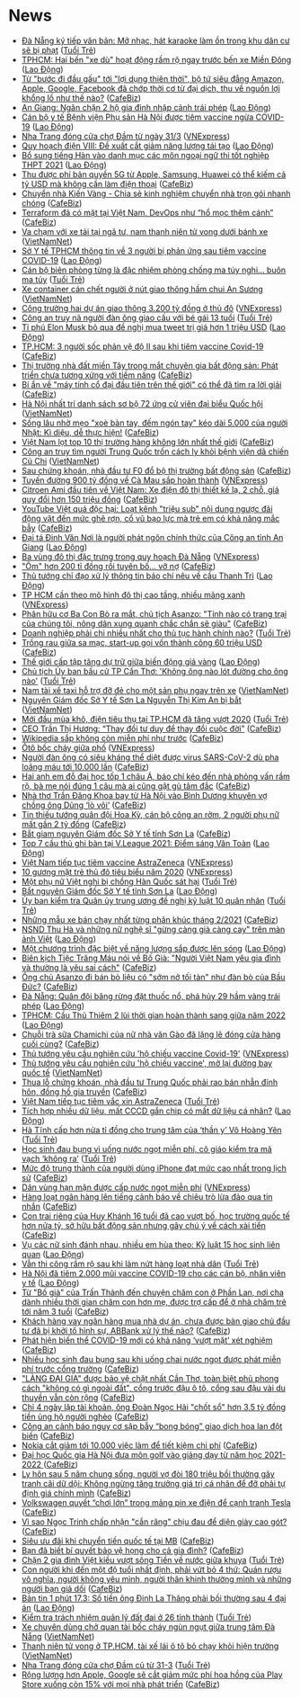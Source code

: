 # News

- [Đà Nẵng ký tiếp văn bản: Mở nhạc, hát karaoke làm ồn trong khu dân cư sẽ bị phạt](https://tuoitre.vn/da-nang-ky-tiep-van-ban-mo-nhac-hat-karaoke-lam-on-trong-khu-dan-cu-se-bi-phat-20210317171824115.htm) ([Tuổi Trẻ](https://tuoitre.vn))
- [TPHCM: Hai bến &quot;xe dù&quot; hoạt động rầm rộ ngay trước bến xe Miền Đông](https://laodong.vn/ban-doc/tphcm-hai-ben-xe-du-hoat-dong-ram-ro-ngay-truoc-ben-xe-mien-dong-890074.ldo) ([Lao Động](https://laodong.vn))
- [Từ "bước đi đầu gấu" tới "lợi dụng thiên thời", bộ tứ siêu đẳng Amazon, Apple, Google, Facebook đã chớp thời cơ từ đại dịch, thu về nguồn lợi khổng lồ như thế nào?](https://cafebiz.vn/tu-buoc-di-dau-gau-toi-loi-dung-thien-thoi-bo-tu-sieu-dang-amazon-apple-google-facebook-da-chop-thoi-co-tu-dai-dich-thu-ve-nguon-loi-khong-lo-nhu-the-nao-20210317174432337.chn) ([CafeBiz](https://cafebiz.vn))
- [An Giang: Ngăn chặn 2 hộ gia đình nhập cảnh trái phép](https://laodong.vn/xa-hoi/an-giang-ngan-chan-2-ho-gia-dinh-nhap-canh-trai-phep-890128.ldo) ([Lao Động](https://laodong.vn))
- [Cán bộ y tế Bệnh viện Phụ sản Hà Nội được tiêm vaccine ngừa COVID-19](https://laodong.vn/y-te/can-bo-y-te-benh-vien-phu-san-ha-noi-duoc-tiem-vaccine-ngua-covid-19-890126.ldo) ([Lao Động](https://laodong.vn))
- [Nha Trang đóng cửa chợ Đầm từ ngày 31/3](https://vnexpress.net/nha-trang-dong-cua-cho-dam-tu-ngay-31-3-4249914.html) ([VNExpress](https://vnexpress.net))
- [Quy hoạch điện VIII: Đề xuất cắt giảm năng lượng tái tạo](https://laodong.vn/thi-truong/quy-hoach-dien-viii-de-xuat-cat-giam-nang-luong-tai-tao-890129.ldo) ([Lao Động](https://laodong.vn))
- [Bổ sung tiếng Hàn vào danh mục các môn ngoại ngữ thi tốt nghiệp THPT 2021](https://laodong.vn/giao-duc/bo-sung-tieng-han-vao-danh-muc-cac-mon-ngoai-ngu-thi-tot-nghiep-thpt-2021-890108.ldo) ([Lao Động](https://laodong.vn))
- [Thu được phí bản quyền 5G từ Apple, Samsung, Huawei có thể kiếm cả tỷ USD mà không cần làm điện thoại](https://cafebiz.vn/thu-duoc-phi-ban-quyen-5g-tu-apple-samsung-huawei-co-the-kiem-ca-ty-usd-ma-khong-can-lam-dien-thoai-20210317163210101.chn) ([CafeBiz](https://cafebiz.vn))
- [Chuyển nhà Kiến Vàng - Chia sẻ kinh nghiệm chuyển nhà trọn gói nhanh chóng](https://cafebiz.vn/chuyen-nha-kien-vang-chia-se-kinh-nghiem-chuyen-nha-tron-goi-nhanh-chong-2021031715254527.chn) ([CafeBiz](https://cafebiz.vn))
- [Terraform đã có mặt tại Việt Nam, DevOps như “hổ mọc thêm cánh”](https://cafebiz.vn/terraform-da-co-mat-tai-viet-nam-devops-nhu-ho-moc-them-canh-20210316171114279.chn) ([CafeBiz](https://cafebiz.vn))
- [Va chạm với xe tải tại ngã tư, nam thanh niên tử vong dưới bánh xe](http://vietnamnet.vn/vn/thoi-su/an-toan-giao-thong/va-cham-voi-xe-tai-tai-nga-tu-nam-thanh-nien-tu-vong-duoi-banh-xe-720357.html) ([VietNamNet](https://vietnamnet.vn))
- [Sở Y tế TPHCM thông tin về 3 người bị phản ứng sau tiêm vaccine COVID-19](https://laodong.vn/y-te/so-y-te-tphcm-thong-tin-ve-3-nguoi-bi-phan-ung-sau-tiem-vaccine-covid-19-890100.ldo) ([Lao Động](https://laodong.vn))
- [Cán bộ biên phòng từng là đặc nhiệm phòng chống ma túy nghi... buôn ma túy](https://tuoitre.vn/can-bo-bien-phong-tung-la-dac-nhiem-phong-chong-ma-tuy-nghi-buon-ma-tuy-20210317162439329.htm) ([Tuổi Trẻ](https://tuoitre.vn))
- [Xe container cán chết người ở nút giao thông hầm chui An Sương](http://vietnamnet.vn/vn/thoi-su/an-toan-giao-thong/xe-container-can-chet-nguoi-o-nut-giao-thong-ham-chui-an-suong-720353.html) ([VietNamNet](https://vietnamnet.vn))
- [Công trường hai dự án giao thông 3.200 tỷ đồng ở thủ đô](https://vnexpress.net/cong-truong-hai-du-an-giao-thong-3-200-ty-dong-o-thu-do-4249842.html) ([VNExpress](https://vnexpress.net))
- [Công an truy nã người đàn ông giao cấu với bé gái 13 tuổi](https://tuoitre.vn/cong-an-truy-na-nguoi-dan-ong-giao-cau-voi-be-gai-13-tuoi-20210317162235215.htm) ([Tuổi Trẻ](https://tuoitre.vn))
- [Tỉ phú Elon Musk bỏ qua đề nghị mua tweet trị giá hơn 1 triệu USD](https://laodong.vn/the-gioi/ti-phu-elon-musk-bo-qua-de-nghi-mua-tweet-tri-gia-hon-1-trieu-usd-890094.ldo) ([Lao Động](https://laodong.vn))
- [TP.HCM: 3 người sốc phản vệ độ II sau khi tiêm vaccine Covid-19](https://cafebiz.vn/tphcm-3-nguoi-soc-phan-ve-do-ii-sau-khi-tiem-vaccine-covid-19-20210317170414705.chn) ([CafeBiz](https://cafebiz.vn))
- [Thị trường nhà đất miền Tây trong mắt chuyên gia bất động sản: Phát triển chưa tương xứng với tiềm năng](https://cafebiz.vn/thi-truong-nha-dat-mien-tay-trong-mat-chuyen-gia-bat-dong-san-phat-trien-chua-tuong-xung-voi-tiem-nang-20210317164313921.chn) ([CafeBiz](https://cafebiz.vn))
- [Bí ẩn về "máy tính cổ đại đầu tiên trên thế giới" có thể đã tìm ra lời giải](https://cafebiz.vn/bi-an-ve-may-tinh-co-dai-dau-tien-tren-the-gioi-co-the-da-tim-ra-loi-giai-20210317162554037.chn) ([CafeBiz](https://cafebiz.vn))
- [Hà Nội nhất trí danh sách sơ bộ 72 ứng cử viên đại biểu Quốc hội](http://vietnamnet.vn/vn/thoi-su/quoc-hoi/ha-noi-nhat-tri-danh-sach-so-bo-72-ung-cu-vien-dai-bieu-quoc-hoi-720347.html) ([VietNamNet](https://vietnamnet.vn))
- [Sống lâu nhờ mẹo "xoè bàn tay, đếm ngón tay" kéo dài 5.000 của người Nhật: Kì diệu, dễ thực hiện!](https://cafebiz.vn/song-lau-nho-meo-xoe-ban-tay-dem-ngon-tay-keo-dai-5000-cua-nguoi-nhat-ki-dieu-de-thuc-hien-20210317164925917.chn) ([CafeBiz](https://cafebiz.vn))
- [Việt Nam lọt top 10 thị trường hàng không lớn nhất thế giới](https://cafebiz.vn/viet-nam-lot-top-10-thi-truong-hang-khong-lon-nhat-the-gioi-20210317164410157.chn) ([CafeBiz](https://cafebiz.vn))
- [Công an truy tìm người Trung Quốc trốn cách ly khỏi bệnh viện dã chiến Củ Chi](http://vietnamnet.vn/vn/thoi-su/cong-an-truy-tim-nguoi-trung-quoc-tron-cach-ly-khoi-benh-vien-da-chien-cu-chi-720346.html) ([VietNamNet](https://vietnamnet.vn))
- [Sau chứng khoán, nhà đầu tư F0 đổ bộ thị trường bất động sản](https://cafebiz.vn/sau-chung-khoan-nha-dau-tu-f0-do-bo-thi-truong-bat-dong-san-20210317164130899.chn) ([CafeBiz](https://cafebiz.vn))
- [Tuyến đường 900 tỷ đồng về Cà Mau sắp hoàn thành](https://vnexpress.net/tuyen-duong-900-ty-dong-ve-ca-mau-sap-hoan-thanh-4249930.html) ([VNExpress](https://vnexpress.net))
- [Citroen Ami đầu tiên về Việt Nam: Xe điện đô thị thiết kế lạ, 2 chỗ, giá quy đổi hơn 150 triệu đồng](https://cafebiz.vn/citroen-ami-dau-tien-ve-viet-nam-xe-dien-do-thi-thiet-ke-la-2-cho-gia-quy-doi-hon-150-trieu-dong-20210317162411375.chn) ([CafeBiz](https://cafebiz.vn))
- [YouTube Việt quá độc hại: Loạt kênh "triệu sub" nội dung ngược đãi động vật đến mức ghê rợn, cổ vũ bạo lực mà trẻ em có khả năng mắc bẫy](https://cafebiz.vn/youtube-viet-qua-doc-hai-loat-kenh-trieu-sub-noi-dung-nguoc-dai-dong-vat-den-muc-ghe-ron-co-vu-bao-luc-ma-tre-em-co-kha-nang-mac-bay-20210317163051541.chn) ([CafeBiz](https://cafebiz.vn))
- [Đại tá Đinh Văn Nơi là người phát ngôn chính thức của Công an tỉnh An Giang](https://laodong.vn/xa-hoi/dai-ta-dinh-van-noi-la-nguoi-phat-ngon-chinh-thuc-cua-cong-an-tinh-an-giang-890089.ldo) ([Lao Động](https://laodong.vn))
- [Ba vùng đô thị đặc trưng trong quy hoạch Đà Nẵng](https://vnexpress.net/ba-vung-do-thi-dac-trung-trong-quy-hoach-da-nang-4249880.html) ([VNExpress](https://vnexpress.net))
- ["Ôm" hơn 200 tỉ đồng rồi tuyên bố... vỡ nợ](https://cafebiz.vn/om-hon-200-ti-dong-roi-tuyen-bo-vo-no-20210317162715106.chn) ([CafeBiz](https://cafebiz.vn))
- [Thủ tướng chỉ đạo xử lý thông tin báo chí nêu về cầu Thanh Trì](https://laodong.vn/thoi-su/thu-tuong-chi-dao-xu-ly-thong-tin-bao-chi-neu-ve-cau-thanh-tri-890087.ldo) ([Lao Động](https://laodong.vn))
- [TP HCM cần theo mô hình đô thị cao tầng, nhiều mảng xanh](https://vnexpress.net/tp-hcm-can-theo-mo-hinh-do-thi-cao-tang-nhieu-mang-xanh-4249873.html) ([VNExpress](https://vnexpress.net))
- [Phân hữu cơ Ba Con Bò ra mắt, chủ tịch Asanzo: "Tỉnh nào có trang trại của chúng tôi, nông dân xung quanh chắc chắn sẽ giàu"](https://cafebiz.vn/phan-huu-co-ba-con-bo-ra-mat-chu-tich-asanzo-tinh-nao-co-trang-trai-cua-chung-toi-nong-dan-xung-quanh-chac-chan-se-giau-2021031715575117.chn) ([CafeBiz](https://cafebiz.vn))
- [Doanh nghiệp phải chi nhiều nhất cho thủ tục hành chính nào?](https://tuoitre.vn/doanh-nghiep-phai-chi-nhieu-nhat-cho-thu-tuc-hanh-chinh-nao-20210317153005662.htm) ([Tuổi Trẻ](https://tuoitre.vn))
- [Trồng rau giữa sa mạc, start-up gọi vốn thành công 60 triệu USD](https://cafebiz.vn/trong-rau-giua-sa-mac-start-up-goi-von-thanh-cong-60-trieu-usd-2021031715510864.chn) ([CafeBiz](https://cafebiz.vn))
- [Thế giới cấp tập tăng dự trữ giữa biến động giá vàng](https://laodong.vn/the-gioi/the-gioi-cap-tap-tang-du-tru-giua-bien-dong-gia-vang-890070.ldo) ([Lao Động](https://laodong.vn))
- [Chủ tịch Ủy ban bầu cử TP Cần Thơ: 'Không ông nào lót đường cho ông nào'](https://tuoitre.vn/chu-tich-uy-ban-bau-cu-tp-can-tho-khong-ong-nao-lot-duong-cho-ong-nao-20210317152440913.htm) ([Tuổi Trẻ](https://tuoitre.vn))
- [Nam tài xế taxi hỗ trợ đỡ đẻ cho một sản phụ ngay trên xe](http://vietnamnet.vn/vn/thoi-su/nam-tai-xe-taxi-ho-tro-do-de-cho-mot-san-phu-ngay-tren-xe-720311.html) ([VietNamNet](https://vietnamnet.vn))
- [Nguyên Giám đốc Sở Y tế Sơn La Nguyễn Thị Kim An bị bắt](http://vietnamnet.vn/vn/thoi-su/nguyen-giam-doc-so-y-te-son-la-nguyen-thi-kim-an-bi-bat-720308.html) ([VietNamNet](https://vietnamnet.vn))
- [Mới đầu mùa khô, điện tiêu thụ tại TP.HCM đã tăng vượt 2020](https://tuoitre.vn/moi-dau-mua-kho-dien-tieu-thu-tai-tp-hcm-da-tang-vuot-2020-20210317150214433.htm) ([Tuổi Trẻ](https://tuoitre.vn))
- [CEO Trần Thị Hương: “Thay đổi tư duy để thay đổi cuộc đời”](https://cafebiz.vn/ceo-tran-thi-huong-thay-doi-tu-duy-de-thay-doi-cuoc-doi-20210317152519579.chn) ([CafeBiz](https://cafebiz.vn))
- [Wikipedia sắp không còn miễn phí như trước](https://cafebiz.vn/wikipedia-sap-khong-con-mien-phi-nhu-truoc-20210317134314644.chn) ([CafeBiz](https://cafebiz.vn))
- [Ôtô bốc cháy giữa phố](https://vnexpress.net/oto-boc-chay-giua-pho-4249753.html) ([VNExpress](https://vnexpress.net))
- [Người đàn ông có siêu kháng thể diệt được virus SARS-CoV-2  dù pha loãng máu tới 10.000 lần](https://cafebiz.vn/nguoi-dan-ong-co-sieu-khang-the-diet-duoc-virus-sars-cov-2-du-pha-loang-mau-toi-10000-lan-20210317152035136.chn) ([CafeBiz](https://cafebiz.vn))
- [Hai anh em đỗ đại học tốp 1 châu Á, báo chí kéo đến nhà phỏng vấn rầm rộ, bà mẹ nói đúng 1 câu mà ai cũng gật gù tâm đắc](https://cafebiz.vn/hai-anh-em-do-dai-hoc-top-1-chau-a-bao-chi-keo-den-nha-phong-van-ram-ro-ba-me-noi-dung-1-cau-ma-ai-cung-gat-gu-tam-dac-20210317152758284.chn) ([CafeBiz](https://cafebiz.vn))
- [Nhà thơ Trần Đăng Khoa bay từ Hà Nội vào Bình Dương khuyên vợ chồng ông Dũng ‘lò vôi’](https://cafebiz.vn/nha-tho-tran-dang-khoa-bay-tu-ha-noi-vao-binh-duong-khuyen-vo-chong-ong-dung-lo-voi-20210317152322032.chn) ([CafeBiz](https://cafebiz.vn))
- [Tin thiếu tướng quân đội Hoa Kỳ, cán bộ công an rởm, 2 người phụ nữ mất gần 2 tỷ đồng](https://cafebiz.vn/tin-thieu-tuong-quan-doi-hoa-ky-can-bo-cong-an-rom-2-nguoi-phu-nu-mat-gan-2-ty-dong-20210317152200837.chn) ([CafeBiz](https://cafebiz.vn))
- [Bắt giam nguyên Giám đốc Sở Y tế tỉnh Sơn La](https://cafebiz.vn/bat-giam-nguyen-giam-doc-so-y-te-tinh-son-la-20210317151754115.chn) ([CafeBiz](https://cafebiz.vn))
- [Top 7 cầu thủ ghi bàn tại V.League 2021: Điểm sáng Văn Toàn](https://laodong.vn/photo/top-7-cau-thu-ghi-ban-tai-vleague-2021-diem-sang-van-toan-889977.ldo) ([Lao Động](https://laodong.vn))
- [Việt Nam tiếp tục tiêm vaccine AstraZeneca](https://vnexpress.net/viet-nam-tiep-tuc-tiem-vaccine-astrazeneca-4249849.html) ([VNExpress](https://vnexpress.net))
- [10 gương mặt trẻ thủ đô tiêu biểu năm 2020](https://vnexpress.net/10-guong-mat-tre-thu-do-tieu-bieu-nam-2020-4249828.html) ([VNExpress](https://vnexpress.net))
- [Một phụ nữ Việt nghi bị chồng Hàn Quốc sát hại](https://tuoitre.vn/mot-phu-nu-viet-nghi-bi-chong-han-quoc-sat-hai-20210317150456357.htm) ([Tuổi Trẻ](https://tuoitre.vn))
- [Bắt nguyên Giám đốc Sở Y tế tỉnh Sơn La](https://laodong.vn/phap-luat/bat-nguyen-giam-doc-so-y-te-tinh-son-la-890044.ldo) ([Lao Động](https://laodong.vn))
- [Ủy ban kiểm tra Quân ủy trung ương đề nghị kỷ luật 10 quân nhân](https://tuoitre.vn/uy-ban-kiem-tra-quan-uy-trung-uong-de-nghi-ky-luat-10-quan-nhan-20210317143827084.htm) ([Tuổi Trẻ](https://tuoitre.vn))
- [Những mẫu xe bán chạy nhất từng phân khúc tháng 2/2021](https://cafebiz.vn/nhung-mau-xe-ban-chay-nhat-tung-phan-khuc-thang-2-2021-20210317134140255.chn) ([CafeBiz](https://cafebiz.vn))
- [NSND Thu Hà và những nữ nghệ sĩ &quot;gừng càng già càng cay&quot; trên màn ảnh Việt](https://laodong.vn/photo/nsnd-thu-ha-va-nhung-nu-nghe-si-gung-cang-gia-cang-cay-tren-man-anh-viet-889956.ldo) ([Lao Động](https://laodong.vn))
- [Một chương trình đặc biệt về năng lượng sắp được lên sóng](https://laodong.vn/thong-tin-doanh-nghiep/mot-chuong-trinh-dac-biet-ve-nang-luong-sap-duoc-len-song-889980.ldo) ([Lao Động](https://laodong.vn))
- [Biên kịch Tiệc Trăng Máu nói về Bố Già: "Người Việt Nam yêu gia đình và thường là yêu sai cách"](https://cafebiz.vn/bien-kich-tiec-trang-mau-noi-ve-bo-gia-nguoi-viet-nam-yeu-gia-dinh-va-thuong-la-yeu-sai-cach-20210317145644287.chn) ([CafeBiz](https://cafebiz.vn))
- [Ông chủ Asanzo đi bán bò liệu có "sớm nở tối tàn" như đàn bò của Bầu Đức?](https://cafebiz.vn/ong-chu-asanzo-di-ban-bo-lieu-co-som-no-toi-tan-nhu-dan-bo-cua-bau-duc-20210317111306457.chn) ([CafeBiz](https://cafebiz.vn))
- [Đà Nẵng: Quân đội băng rừng đặt thuốc nổ, phá hủy 29 hầm vàng trái phép](https://laodong.vn/photo/da-nang-quan-doi-bang-rung-dat-thuoc-no-pha-huy-29-ham-vang-trai-phep-890007.ldo) ([Lao Động](https://laodong.vn))
- [TPHCM: Cầu Thủ Thiêm 2 lùi thời gian hoàn thành sang giữa năm 2022](https://laodong.vn/xa-hoi/tphcm-cau-thu-thiem-2-lui-thoi-gian-hoan-thanh-sang-giua-nam-2022-889964.ldo) ([Lao Động](https://laodong.vn))
- [Chuỗi trà sữa Chamichi của nữ nhà văn Gào đã lặng lẽ đóng cửa hàng cuối cùng?](https://cafebiz.vn/chuoi-tra-sua-chamichi-cua-nu-nha-van-gao-da-lang-le-dong-cua-hang-cuoi-cung-20210317115428866.chn) ([CafeBiz](https://cafebiz.vn))
- [Thủ tướng yêu cầu nghiên cứu 'hộ chiếu vaccine Covid-19'](https://vnexpress.net/thu-tuong-yeu-cau-nghien-cuu-ho-chieu-vaccine-covid-19-4249830.html) ([VNExpress](https://vnexpress.net))
- [Thủ tướng yêu cầu nghiên cứu 'hộ chiếu vaccine', mở lại đường bay quốc tế](http://vietnamnet.vn/vn/thoi-su/chinh-tri/thu-tuong-yeu-cau-nghien-cuu-ho-chieu-vaccine-mo-lai-duong-bay-quoc-te-720285.html) ([VietNamNet](https://vietnamnet.vn))
- [Thua lỗ chứng khoán, nhà đầu tư Trung Quốc phải rao bán nhẫn đính hôn, đồng hồ gia truyền](https://cafebiz.vn/thua-lo-chung-khoan-nha-dau-tu-trung-quoc-phai-rao-ban-nhan-dinh-hon-dong-ho-gia-truyen-20210317144004358.chn) ([CafeBiz](https://cafebiz.vn))
- [Việt Nam tiếp tục tiêm vắc xin AstraZeneca](https://tuoitre.vn/viet-nam-tiep-tuc-tiem-vac-xin-astrazeneca-20210317142816337.htm) ([Tuổi Trẻ](https://tuoitre.vn))
- [Tích hợp nhiều dữ liệu, mất CCCD gắn chip có mất dữ liệu cá nhân?](https://laodong.vn/video/tich-hop-nhieu-du-lieu-mat-cccd-gan-chip-co-mat-du-lieu-ca-nhan-889746.ldo) ([Lao Động](https://laodong.vn))
- [Hà Tĩnh cấp hơn nửa tỉ đồng cho trung tâm của ‘thần y’ Võ Hoàng Yên](https://tuoitre.vn/ha-tinh-cap-hon-nua-ti-dong-cho-trung-tam-cua-than-y-vo-hoang-yen-20210317135316432.htm) ([Tuổi Trẻ](https://tuoitre.vn))
- [Học sinh đau bụng vì uống nước ngọt miễn phí, cô giáo kiểm tra mã vạch ‘không ra’](https://tuoitre.vn/hoc-sinh-dau-bung-vi-uong-nuoc-ngot-mien-phi-co-giao-kiem-tra-ma-vach-khong-ra-2021031713443376.htm) ([Tuổi Trẻ](https://tuoitre.vn))
- [Mức độ trung thành của người dùng iPhone đạt mức cao nhất trong lịch sử](https://cafebiz.vn/muc-do-trung-thanh-cua-nguoi-dung-iphone-dat-muc-cao-nhat-trong-lich-su-20210317134641347.chn) ([CafeBiz](https://cafebiz.vn))
- [Dân vùng hạn mặn được cấp nước ngọt miễn phí](https://vnexpress.net/dan-vung-han-man-duoc-cap-nuoc-ngot-mien-phi-4249796.html) ([VNExpress](https://vnexpress.net))
- [Hàng loạt ngân hàng lên tiếng cảnh báo về chiêu trò lừa đảo qua tin nhắn](https://cafebiz.vn/hang-loat-ngan-hang-len-tieng-canh-bao-ve-chieu-tro-lua-dao-qua-tin-nhan-20210317142557166.chn) ([CafeBiz](https://cafebiz.vn))
- [Con trai riêng của Huy Khánh 16 tuổi đã cao vượt bố, học trường quốc tế hơn nửa tỷ, sở hữu bất động sản nhưng gây chú ý về cách xài tiền](https://cafebiz.vn/con-trai-rieng-cua-huy-khanh-16-tuoi-da-cao-vuot-bo-hoc-truong-quoc-te-hon-nua-ty-so-huu-bat-dong-san-nhung-gay-chu-y-ve-cach-xai-tien-20210317142017398.chn) ([CafeBiz](https://cafebiz.vn))
- [Vụ các nữ sinh đánh nhau, nhiều em hùa theo: Kỷ luật 15 học sinh liên quan](https://laodong.vn/giao-duc/vu-cac-nu-sinh-danh-nhau-nhieu-em-hua-theo-ky-luat-15-hoc-sinh-lien-quan-890015.ldo) ([Lao Động](https://laodong.vn))
- [Vẫn thi công rầm rộ sau khi làm nứt hàng loạt nhà dân](https://tuoitre.vn/van-tiep-tuc-thi-cong-ram-ro-sau-khi-lam-nut-hang-loat-nha-dan-2021031713043041.htm) ([Tuổi Trẻ](https://tuoitre.vn))
- [Hà Nội đã tiêm 2.000 mũi vaccine COVID-19 cho các cán bộ, nhân viên y tế](https://laodong.vn/xa-hoi/ha-noi-da-tiem-2000-mui-vaccine-covid-19-cho-cac-can-bo-nhan-vien-y-te-890016.ldo) ([Lao Động](https://laodong.vn))
- [Từ "Bố già" của Trấn Thành đến chuyện chăm con ở Phần Lan, nơi cha dành nhiều thời gian chăm con hơn mẹ, được trợ cấp để ở nhà chăm trẻ tới năm 3 tuổi](https://cafebiz.vn/suong-nhu-de-con-o-phan-lan-bo-me-duoc-nghi-co-luong-toi-3-nam-sau-sinh-khi-di-lam-lai-chinh-phu-tro-cap-gan-8-trieu-dong-phi-cham-con-20210317110054231.chn) ([CafeBiz](https://cafebiz.vn))
- [Khách hàng vay ngân hàng mua nhà dự án, chưa được bàn giao chủ đầu tư đã bị khởi tố hình sự, ABBank xử lý thế nào?](https://cafebiz.vn/khach-hang-vay-ngan-hang-mua-nha-du-an-chua-duoc-ban-giao-chu-dau-tu-da-bi-khoi-to-hinh-su-abbank-xu-ly-the-nao-20210317120347419.chn) ([CafeBiz](https://cafebiz.vn))
- [Phát hiện biến thể COVID-19 mới có khả năng ‘vượt mặt’ xét nghiệm](https://cafebiz.vn/phat-hien-bien-the-covid-19-moi-co-kha-nang-vuot-mat-xet-nghiem-20210317135412912.chn) ([CafeBiz](https://cafebiz.vn))
- [Nhiều học sinh đau bụng sau khi uống chai nước ngọt được phát miễn phí trước cổng trường](https://cafebiz.vn/nhieu-hoc-sinh-dau-bung-sau-khi-uong-chai-nuoc-ngot-duoc-phat-mien-phi-truoc-cong-truong-20210317135312077.chn) ([CafeBiz](https://cafebiz.vn))
- ["LÀNG ĐẠI GIA" được bảo vệ chặt nhất Cần Thơ, toàn biệt phủ phong cách "không có gì ngoài đất", cổng trước đậu ô tô, cổng sau đậu vài du thuyền vẫn còn rộng](https://cafebiz.vn/lang-dai-gia-duoc-bao-ve-chat-nhat-can-tho-toan-biet-phu-phong-cach-khong-co-gi-ngoai-dat-cong-truoc-dau-o-to-cong-sau-dau-vai-du-thuyen-van-con-rong-20210317135238762.chn) ([CafeBiz](https://cafebiz.vn))
- [Chỉ 4 ngày lập tài khoản, ông Đoàn Ngọc Hải "chốt sổ" hơn 3,5 tỷ đồng tiền ủng hộ người nghèo](https://cafebiz.vn/chi-4-ngay-lap-tai-khoan-ong-doan-ngoc-hai-chot-so-hon-35-ty-dong-tien-ung-ho-nguoi-ngheo-20210317135201759.chn) ([CafeBiz](https://cafebiz.vn))
- [Công an cảnh báo nguy cơ sập bẫy “bong bóng” giao dịch hoa lan đột biến](https://cafebiz.vn/cong-an-canh-bao-nguy-co-sap-bay-bong-bong-giao-dich-hoa-lan-dot-bien-20210317134919137.chn) ([CafeBiz](https://cafebiz.vn))
- [Nokia cắt giảm tới 10.000 việc làm để tiết kiệm chi phí](https://cafebiz.vn/nokia-cat-giam-toi-10000-viec-lam-de-tiet-kiem-chi-phi-20210317134833852.chn) ([CafeBiz](https://cafebiz.vn))
- [Đại học Quốc gia Hà Nội đưa môn golf vào giảng dạy từ năm học 2021-2022 ​](https://cafebiz.vn/dai-hoc-quoc-gia-ha-noi-dua-mon-golf-vao-giang-day-tu-nam-hoc-2021-2022--20210317134245631.chn) ([CafeBiz](https://cafebiz.vn))
- [Ly hôn sau 5 năm chung sống, người vợ đòi 180 triệu bồi thường gây tranh cãi dữ dội: Không ngừng tăng trưởng giá trị cá nhân để đỡ phải tự định giá chính mình](https://cafebiz.vn/ly-hon-sau-5-nam-chung-song-nguoi-vo-doi-180-trieu-boi-thuong-gay-tranh-cai-du-doi-khong-ngung-tang-truong-gia-tri-ca-nhan-de-do-phai-tu-dinh-gia-chinh-minh-20210317115057479.chn) ([CafeBiz](https://cafebiz.vn))
- [Volkswagen quyết “chơi lớn” trong mảng pin xe điện để cạnh tranh Tesla](https://cafebiz.vn/volkswagen-quyet-choi-lon-trong-mang-pin-xe-dien-de-canh-tranh-tesla-20210317133853864.chn) ([CafeBiz](https://cafebiz.vn))
- [Vì sao Ngọc Trinh chấp nhận "cắn răng" chịu đau để diện giày cao gót?](https://cafebiz.vn/vi-sao-ngoc-trinh-chap-nhan-can-rang-chiu-dau-de-dien-giay-cao-got-20210317102915697.chn) ([CafeBiz](https://cafebiz.vn))
- [Siêu ưu đãi khi chuyển tiền quốc tế tại MB](https://cafebiz.vn/sieu-uu-dai-khi-chuyen-tien-quoc-te-tai-mb-20210317101415303.chn) ([CafeBiz](https://cafebiz.vn))
- [Bạn đã biết bí quyết bảo vệ họng cho cả gia đình?](https://cafebiz.vn/ban-da-biet-bi-quyet-bao-ve-hong-cho-ca-gia-dinh-20210317101319137.chn) ([CafeBiz](https://cafebiz.vn))
- [Chặn 2 gia đình Việt kiều vượt sông Tiền về nước giữa khuya](https://tuoitre.vn/chan-2-gia-dinh-viet-kieu-vuot-song-tien-ve-nuoc-giua-khuya-20210317130021133.htm) ([Tuổi Trẻ](https://tuoitre.vn))
- [Con người khi đến một độ tuổi nhất định, phải vứt bỏ 4 thứ: Quán rượu vô nghĩa, người không yêu mình, người thân khinh thường mình và những người bạn giả dối](https://cafebiz.vn/con-nguoi-khi-den-mot-do-tuoi-nhat-dinh-phai-vut-bo-4-thu-quan-ruou-vo-nghia-nguoi-khong-yeu-minh-nguoi-than-khinh-thuong-minh-va-nhung-nguoi-ban-gia-doi-20210316121257458.chn) ([CafeBiz](https://cafebiz.vn))
- [Bản tin 1 phút 17.3: Số tiền ông Đinh La Thăng phải bồi thường sau 4 đại án](https://laodong.vn/video-thoi-su/ban-tin-1-phut-173-so-tien-ong-dinh-la-thang-phai-boi-thuong-sau-4-dai-an-889979.ldo) ([Lao Động](https://laodong.vn))
- [Kiểm tra trách nhiệm quản lý đất đai ở 26 tỉnh thành](https://tuoitre.vn/kiem-tra-trach-nhiem-quan-ly-nha-nuoc-ve-dat-dai-26-tinh-tp-20210317110413924.htm) ([Tuổi Trẻ](https://tuoitre.vn))
- [Xe chuyên dùng chở quan tài bốc cháy ngùn ngụt giữa trung tâm Đà Nẵng](http://vietnamnet.vn/vn/thoi-su/xe-chuyen-dung-cho-quan-tai-boc-chay-ngun-ngut-giua-trung-tam-da-nang-720230.html) ([VietNamNet](https://vietnamnet.vn))
- [Thanh niên tử vong ở TP.HCM, tài xế lái ô tô bỏ chạy khỏi hiện trường](http://vietnamnet.vn/vn/thoi-su/an-toan-giao-thong/thanh-nien-tu-vong-o-tp-hcm-tai-xe-lai-o-to-bo-chay-khoi-hien-truong-720234.html) ([VietNamNet](https://vietnamnet.vn))
- [Nha Trang đóng cửa chợ Đầm cũ từ 31-3](https://tuoitre.vn/nha-trang-dong-cua-cho-dam-cu-tu-31-3-20210317110921448.htm) ([Tuổi Trẻ](https://tuoitre.vn))
- [Rộng lượng hơn Apple, Google sẽ cắt giảm mức phí hoa hồng của Play Store xuống còn 15% với mọi nhà phát triển](https://cafebiz.vn/rong-luong-hon-apple-google-se-cat-giam-muc-phi-hoa-hong-cua-play-store-xuong-con-15-voi-moi-nha-phat-trien-20210317090750344.chn) ([CafeBiz](https://cafebiz.vn))
